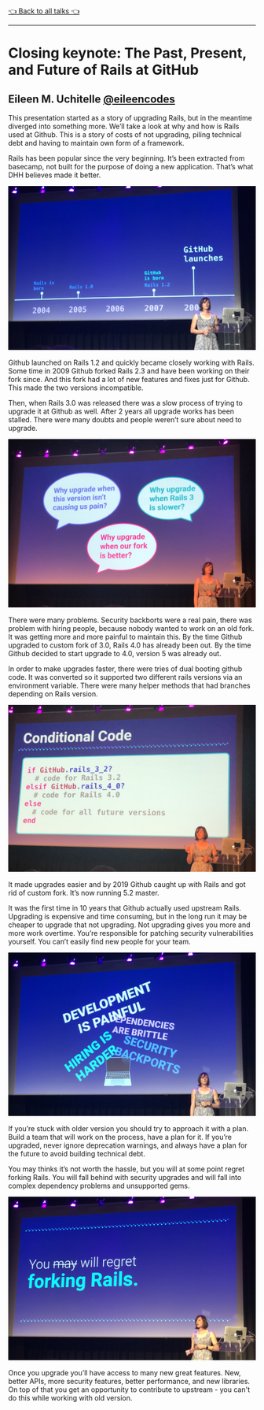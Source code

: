 [👈 Back to all talks 👈](../README.md)

---

# Closing keynote: The Past, Present, and Future of Rails at GitHub

## Eileen M. Uchitelle [@eileencodes](https://twitter.com/eileencodes)

This presentation started as a story of upgrading Rails, but in the meantime diverged into something more. We’ll take a look at why and how is Rails used at Github. This is a story of costs of not upgrading, piling technical debt and having to maintain own form of a framework.

Rails has been popular since the very beginning. It’s been extracted from basecamp, not built for the purpose of doing a new application. That’s what DHH believes made it better.

![0207-github-launch](media/0207-github-launch.jpg)

Github launched on Rails 1.2 and quickly became closely working with Rails. Some time in 2009 Github forked Rails 2.3 and have been working on their fork since. And this fork had a lot of new features and fixes just for Github. This made the two versions incompatible.

Then, when Rails 3.0 was released there was a slow process of trying to upgrade it at Github as well. After 2 years all upgrade works has been stalled. There were many doubts and people weren’t sure about need to upgrade.

![0207-doubts](media/0207-doubts.jpg)

There were many problems. Security backborts were a real pain, there was problem with hiring people, because nobody wanted to work on an old fork. It was getting more and more painful to maintain this. By the time Github upgraded to custom fork of 3.0, Rails 4.0 has already been out. By the time Github decided to start upgrade to 4.0, version 5 was already out. 

In order to make upgrades faster, there were tries of dual booting github code. It was converted so it supported two different rails versions via an environment variable. There were many helper methods that had branches depending on Rails version.

![0207-dual-boot](media/0207-dual-boot.jpg)

It made upgrades easier and by 2019 Github caught up with Rails and got rid of custom fork. It’s now running 5.2 master.

It was the first time in 10 years that Github actually used upstream Rails. Upgrading is expensive and time consuming, but in the long run it may be cheaper to upgrade that not upgrading. Not upgrading gives you more and more work overtime. You’re responsible for patching security vulnerabilities yourself. You can’t easily find new people for your team.

![0207-trouble](media/0207-trouble.jpg)

If you’re stuck with older version you should try to approach it with a plan. Build a team that will work on the process, have a plan for it. If you’re upgraded, never ignore deprecation warnings, and always have a plan for the future to avoid building technical debt.

You may thinks it’s not worth the hassle, but you will at some point regret forking Rails. You will fall behind with security upgrades and will fall into complex dependency problems and unsupported gems.

![0207-regret](media/0207-regret.jpg)

Once you upgrade you’ll have access to many new great features. New, better APIs, more security features, better performance, and new libraries. On top of that you get an opportunity to contribute to upstream - you can't do this while working with old version.

